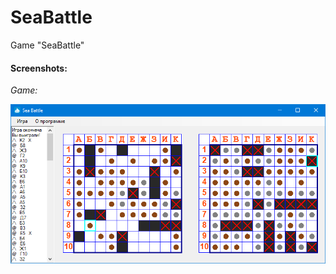 # SeaBattle
Game "SeaBattle"

#### Screenshots:

_Game:_

![MainView](/ScreenShots/Game.png?raw=true)
